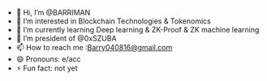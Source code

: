 - 👋 Hi, I’m @BARRIMAN
- 👀 I’m interested in Blockchain Technologies & Tokenomics
- 🌱 I’m currently learning Deep learning & ZK-Proof & ZK machine learning 
- 💞️ I’m president of @0xSZUBA
- 📫 How to reach me :Barry040816@gmail.com
- 😄 Pronouns: e/acc
- ⚡ Fun fact: not yet

<!---
BARRIMAN/BARRIMAN is a ✨ special ✨ repository because its `README.md` (this file) appears on your GitHub profile.
You can click the Preview link to take a look at your changes.
--->
